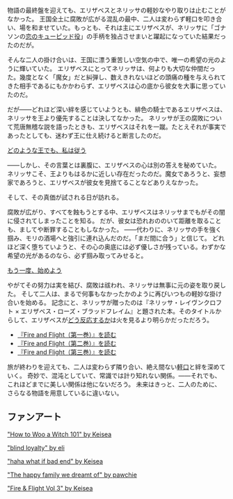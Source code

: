 <!-- title: Start Again -->
<!-- relationship: Romantic -->

物語の最終盤を迎えても、エリザベスとネリッサの軽妙なやり取りは止むことがなかった。
王国全土に腐敗が広がる混乱の最中、二人は変わらず軽口を叩き合い、場を和ませていた。もっとも、それは主にエリザベスが、ネリッサに「ゴナソンの[恋のキューピッド役](https://www.youtube.com/live/_urPfTQnLes?feature=shared&t=8905)」の手柄を独占させまいと躍起になっていた結果だったのだが。

そんな二人の掛け合いは、王国に漂う重苦しい空気の中で、唯一の希望の光のように輝いていた。
エリザベスにとってネリッサは、何よりも大切な仲間だった。幾度となく「魔女」だと糾弾し、数えきれないほどの頭痛の種を与えられてきた相手であるにもかかわらず、エリザベスは心の底から彼女を大事に思っていたのだ。

だが――どれほど深い絆を感じていようとも、緋色の騎士であるエリザベスは、ネリッサを王より優先することは決してなかった。
ネリッサが王の腐敗について荒唐無稽な説を語ったときも、エリザベスはそれを一蹴。たとえそれが事実であったとしても、迷わず王に仕え続けると断言したのだ。

[どのような王でも、私は従う](#embed:https://www.youtube.com/live/_urPfTQnLes?feature=shared&t=6832)

――しかし、その言葉とは裏腹に、エリザベスの心は別の答えを秘めていた。
ネリッサこそ、王よりもはるかに近しい存在だったのだ。魔女であろうと、妄想家であろうと、エリザベスが彼女を見捨てることなどありえなかった。

そして、その真価が試される日が訪れる。

腐敗が広がり、すべてを蝕もうとする中、エリザベスはネリッサまでもがその闇に侵されてしまったことを知る。
だが、彼女は恐れおののいて距離を取ることも、ましてや断罪することもしなかった。
――代わりに、ネリッサの手を強く掴み、モリの酒場へと強引に連れ込んだのだ。「まだ間に合う」と信じて。
どれほど深く堕ちていようと、その心の奥底には必ず優しさが残っている。わずかな希望の光があるのなら、必ず掴み取ってみせると。

[もう一度、始めよう](#embed:https://www.youtube.com/live/_urPfTQnLes?feature=shared&t=12224)

やがてその努力は実を結び、腐敗は祓われ、ネリッサは無事に元の姿を取り戻した。
そして二人は、まるで何事もなかったかのように再びいつもの軽妙な掛け合いを始める。
記念にと、ネリッサが贈ったのは『ネリッサ・レイヴンクロフト × エリザベス・ローズ・ブラッドフレイム』と題された本。そのタイトルからして、エリザベスが[どう反応するか](https://www.youtube.com/live/_urPfTQnLes?feature=shared&t=15714)は火を見るより明らかだっただろう。

- [『Fire and Flight（第一巻）』を読む](#text:fire-and-flight-1)
- [『Fire and Flight（第二巻）』を読む](#text:fire-and-flight-2)
- [『Fire and Flight（第三巻）』を読む](#text:fire-and-flight-3)

旅が終わりを迎えても、二人は変わらず隣り合い、絶え間ない[軽口](https://www.youtube.com/live/_urPfTQnLes?feature=shared&t=19277)と絆を深めていく。
奇妙で、混沌としていて、常識では計り知れない関係。――それでも、これほどまでに美しい関係は他にないだろう。
未来はきっと、二人のために、さらなる物語を用意しているに違いない。

## ファンアート

["How to Woo a Witch 101" by Keisea](https://x.com/Keiseeaaa/status/1832856628850491716)

["blind loyalty" by eli](https://x.com/Elisbian_/status/1918616257747898833)

["haha what if bad end" by Keisea](https://x.com/keiseeaaa/status/1833938251633303674)

["The happy family we dreamt of" by pawchie](https://x.com/paw_chie/status/1833602592875942394)

["Fire & Flight Vol 3" by Keisea](https://x.com/keiseeaaa/status/1833244422903108017)

<!-- bijou -->